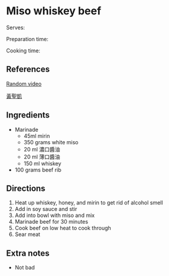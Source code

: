 # Miso whiskey beef

Serves:

Preparation time:

Cooking time:

## References

[Random video](https://www.youtube.com/watch?v=auH4W_5B2us)

[黃聖凱](https://www.youtube.com/watch?v=4mMdRDTwyjI)

## Ingredients

- Marinade
  - 45ml mirin
  - 350 grams white miso
  - 20 ml 濃口醬油
  - 20 ml 薄口醬油
  - 150 ml whiskey
- 100 grams beef rib

## Directions

1. Heat up whiskey, honey, and mirin to get rid of alcohol smell
2. Add in soy sauce and stir
3. Add into bowl with miso and mix
4. Marinade beef for 30 minutes
5. Cook beef on low heat to cook through
6. Sear meat

## Extra notes

- Not bad
